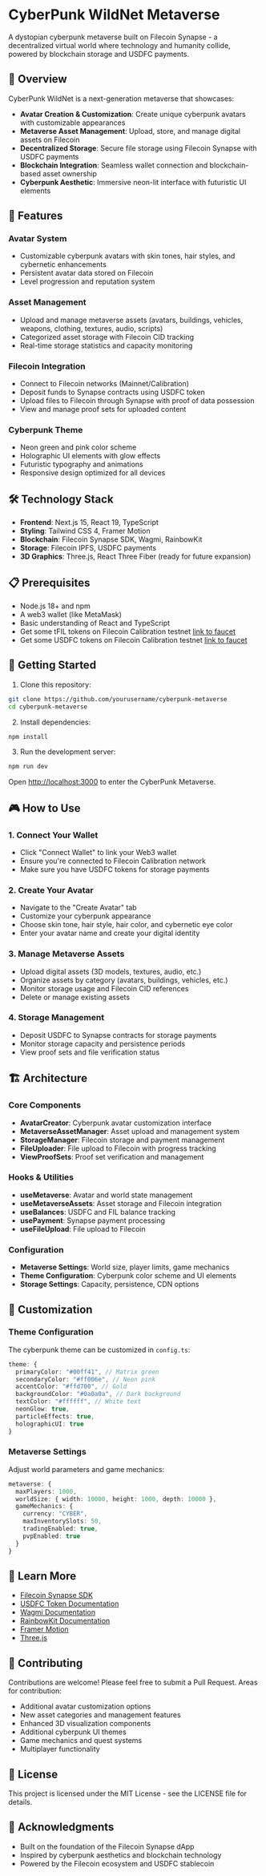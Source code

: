 # CyberPunk WildNet Metaverse

A dystopian cyberpunk metaverse built on Filecoin Synapse - a decentralized virtual world where technology and humanity collide, powered by blockchain storage and USDFC payments.

## 🌆 Overview

CyberPunk WildNet is a next-generation metaverse that showcases:
- **Avatar Creation & Customization**: Create unique cyberpunk avatars with customizable appearances
- **Metaverse Asset Management**: Upload, store, and manage digital assets on Filecoin
- **Decentralized Storage**: Secure file storage using Filecoin Synapse with USDFC payments
- **Blockchain Integration**: Seamless wallet connection and blockchain-based asset ownership
- **Cyberpunk Aesthetic**: Immersive neon-lit interface with futuristic UI elements

## 🚀 Features

### Avatar System
- Customizable cyberpunk avatars with skin tones, hair styles, and cybernetic enhancements
- Persistent avatar data stored on Filecoin
- Level progression and reputation system

### Asset Management
- Upload and manage metaverse assets (avatars, buildings, vehicles, weapons, clothing, textures, audio, scripts)
- Categorized asset storage with Filecoin CID tracking
- Real-time storage statistics and capacity monitoring

### Filecoin Integration
- Connect to Filecoin networks (Mainnet/Calibration)
- Deposit funds to Synapse contracts using USDFC token
- Upload files to Filecoin through Synapse with proof of data possession
- View and manage proof sets for uploaded content

### Cyberpunk Theme
- Neon green and pink color scheme
- Holographic UI elements with glow effects
- Futuristic typography and animations
- Responsive design optimized for all devices

## 🛠️ Technology Stack

- **Frontend**: Next.js 15, React 19, TypeScript
- **Styling**: Tailwind CSS 4, Framer Motion
- **Blockchain**: Filecoin Synapse SDK, Wagmi, RainbowKit
- **Storage**: Filecoin IPFS, USDFC payments
- **3D Graphics**: Three.js, React Three Fiber (ready for future expansion)

## 📋 Prerequisites

- Node.js 18+ and npm
- A web3 wallet (like MetaMask)
- Basic understanding of React and TypeScript
- Get some tFIL tokens on Filecoin Calibration testnet [link to faucet](https://faucet.calibnet.chainsafe-fil.io/funds.html)
- Get some USDFC tokens on Filecoin Calibration testnet [link to faucet](https://forest-explorer.chainsafe.dev/faucet/calibnet_usdfc)

## 🚀 Getting Started

1. Clone this repository:
```bash
git clone https://github.com/yourusername/cyberpunk-metaverse
cd cyberpunk-metaverse
```

2. Install dependencies:
```bash
npm install
```

3. Run the development server:
```bash
npm run dev
```

Open [http://localhost:3000](http://localhost:3000) to enter the CyberPunk Metaverse.

## 🎮 How to Use

### 1. Connect Your Wallet
- Click "Connect Wallet" to link your Web3 wallet
- Ensure you're connected to Filecoin Calibration network
- Make sure you have USDFC tokens for storage payments

### 2. Create Your Avatar
- Navigate to the "Create Avatar" tab
- Customize your cyberpunk appearance
- Choose skin tone, hair style, hair color, and cybernetic eye color
- Enter your avatar name and create your digital identity

### 3. Manage Metaverse Assets
- Upload digital assets (3D models, textures, audio, etc.)
- Organize assets by category (avatars, buildings, vehicles, etc.)
- Monitor storage usage and Filecoin CID references
- Delete or manage existing assets

### 4. Storage Management
- Deposit USDFC to Synapse contracts for storage payments
- Monitor storage capacity and persistence periods
- View proof sets and file verification status

## 🏗️ Architecture

### Core Components
- **AvatarCreator**: Cyberpunk avatar customization interface
- **MetaverseAssetManager**: Asset upload and management system
- **StorageManager**: Filecoin storage and payment management
- **FileUploader**: File upload to Filecoin with progress tracking
- **ViewProofSets**: Proof set verification and management

### Hooks & Utilities
- **useMetaverse**: Avatar and world state management
- **useMetaverseAssets**: Asset storage and Filecoin integration
- **useBalances**: USDFC and FIL balance tracking
- **usePayment**: Synapse payment processing
- **useFileUpload**: File upload to Filecoin

### Configuration
- **Metaverse Settings**: World size, player limits, game mechanics
- **Theme Configuration**: Cyberpunk color scheme and UI elements
- **Storage Settings**: Capacity, persistence, CDN options

## 🎨 Customization

### Theme Configuration
The cyberpunk theme can be customized in `config.ts`:

```typescript
theme: {
  primaryColor: "#00ff41", // Matrix green
  secondaryColor: "#ff006e", // Neon pink
  accentColor: "#ffd700", // Gold
  backgroundColor: "#0a0a0a", // Dark background
  textColor: "#ffffff", // White text
  neonGlow: true,
  particleEffects: true,
  holographicUI: true
}
```

### Metaverse Settings
Adjust world parameters and game mechanics:

```typescript
metaverse: {
  maxPlayers: 1000,
  worldSize: { width: 10000, height: 1000, depth: 10000 },
  gameMechanics: {
    currency: "CYBER",
    maxInventorySlots: 50,
    tradingEnabled: true,
    pvpEnabled: true
  }
}
```

## 🔗 Learn More

- [Filecoin Synapse SDK](https://github.com/FilOzone/synapse-sdk)
- [USDFC Token Documentation](https://docs.secured.finance/usdfc-stablecoin/getting-started)
- [Wagmi Documentation](https://wagmi.sh)
- [RainbowKit Documentation](https://www.rainbowkit.com)
- [Framer Motion](https://www.framer.com/motion/)
- [Three.js](https://threejs.org/)

## 🤝 Contributing

Contributions are welcome! Please feel free to submit a Pull Request. Areas for contribution:

- Additional avatar customization options
- New asset categories and management features
- Enhanced 3D visualization components
- Additional cyberpunk UI themes
- Game mechanics and quest systems
- Multiplayer functionality

## 📄 License

This project is licensed under the MIT License - see the LICENSE file for details.

## 🙏 Acknowledgments

- Built on the foundation of the Filecoin Synapse dApp
- Inspired by cyberpunk aesthetics and blockchain technology
- Powered by the Filecoin ecosystem and USDFC stablecoin
